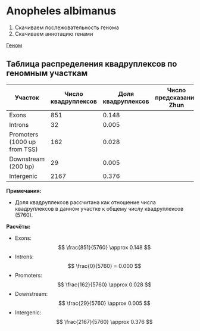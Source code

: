 # Anopheles albimanus
1. Скачиваем послежовательность генома 
2. Скачиваем аннотацию генами

[Геном](https://www.ncbi.nlm.nih.gov/datasets/genome/GCF_013758885.1/)

## Таблица распределения квадруплексов по геномным участкам

| Участок                      | Число квадруплексов | Доля квадруплексов | Число предсказаний Zhun | Доля предсказаний Zhun | Число предсказаний ZDNABERT | Доля предсказаний ZDNABERT |
|------------------------------|---------------------|--------------------|-------------------------|------------------------|-----------------------------|----------------------------|
| Exons                        | 851                 | 0.148              |                         |                        |                             |                            |
| Introns                      | 32                  | 0.005              |                         |                        |                             |                            |
| Promoters (1000 up from TSS) | 162                 | 0.028              |                         |                        |                             |                            |
| Downstream (200 bp)          | 29                  | 0.005              |                         |                        |                             |                            |
| Intergenic                   | 2167                | 0.376              |                         |                        |                             |                            |

**Примечания:**
- Доля квадруплексов рассчитана как отношение числа квадруплексов в данном участке к общему числу квадруплексов (5760).

**Расчёты:**
- Exons: $$ \frac{851}{5760} \approx 0.148 $$
- Introns: $$ \frac{0}{5760} = 0.000 $$
- Promoters: $$ \frac{162}{5760} \approx 0.028 $$
- Downstream: $$ \frac{29}{5760} \approx 0.005 $$
- Intergenic: $$ \frac{2167}{5760} \approx 0.376 $$
